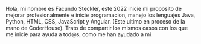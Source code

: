 Hola, mi nombre es Facundo Steckler, este 2022 inicie mi proposito de mejorar profesionalmente e inicie programacion, manejo los lenguajes Java, Python, HTML, CSS, JavaScript y Angular. (Este ultimo en proceso de la mano de CoderHouse).
Trato de compartir los mismos casos con los que me inicie para ayuda a tod@s, como me han ayudado a mi.

<!---
facusteckler86/facusteckler86 is a ✨ special ✨ repository because its `README.md` (this file) appears on your GitHub profile.
You can click the Preview link to take a look at your changes.
--->
